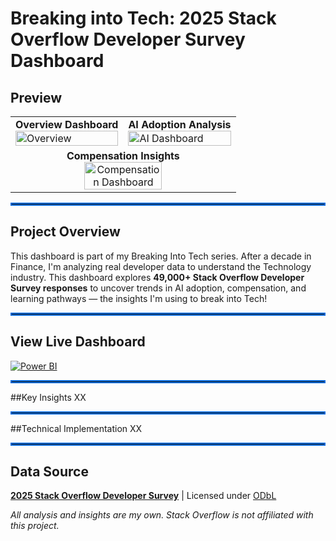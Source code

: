 # Breaking into Tech: 2025 Stack Overflow Developer Survey Dashboard
## Preview
<table>
  <tr>
    <td width="50%">
      <b>Overview Dashboard</b><br/>
      <img width="100%" alt="Overview" src="https://github.com/user-attachments/assets/8ad56a73-5d51-4ac8-95ac-5da19db85735" />
    </td>
    <td width="50%">
      <b>AI Adoption Analysis</b><br/>
      <img width="100%" alt="AI Dashboard" src="https://github.com/user-attachments/assets/b5e20958-ab28-42ca-ae50-f0fb39e1d007" />
    </td>
  </tr>
  <tr>
    <td colspan="2" align="center">
      <b>Compensation Insights</b><br/>
      <img width="60%" alt="Compensation Dashboard" src="https://github.com/user-attachments/assets/1719dd6d-241c-47ae-88dc-3a52c46e9431" />
    </td>
  </tr>
</table>
<hr style="border: 2px solid #0969DA;">

## Project Overview
This dashboard is part of my Breaking Into Tech series. After a decade in Finance, I'm analyzing real developer data to understand the Technology industry. 
This dashboard explores **49,000+ Stack Overflow Developer Survey responses** to uncover trends in AI adoption, compensation, and learning pathways — the insights I'm using to break into Tech!
<hr style="border: 2px solid #0969DA;">

## View Live Dashboard
[![Power BI](https://img.shields.io/badge/Power_BI-View_Live_Dashboard-00D084?style=for-the-badge&logo=powerbi&logoColor=white)](https://app.powerbi.com/view?r=eyJrIjoiOWRkNDU4OTktN2E2NS00NmU0LWE2MzQtZTk3N2Y1MjQ2YjAyIiwidCI6IjJhYmQ1YTUwLThlZjctNGRjZi04Yzc5LWE0ZWFlNTJlZGIyMSJ9&pageName=b2b3890d4d5c5f56d666)

<hr style="border: 2px solid #0969DA;">

##Key Insights
XX
<hr style="border: 2px solid #0969DA;">

##Technical Implementation
XX
<hr style="border: 2px solid #0969DA;">


## Data Source

**[2025 Stack Overflow Developer Survey](https://survey.stackoverflow.co/)** | Licensed under [ODbL](http://opendatacommons.org/licenses/odbl/1.0/)

*All analysis and insights are my own. Stack Overflow is not affiliated with this project.*
